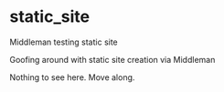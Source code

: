 static_site
===========

Middleman testing static site

Goofing around with static site creation via Middleman

Nothing to see here. Move along.
